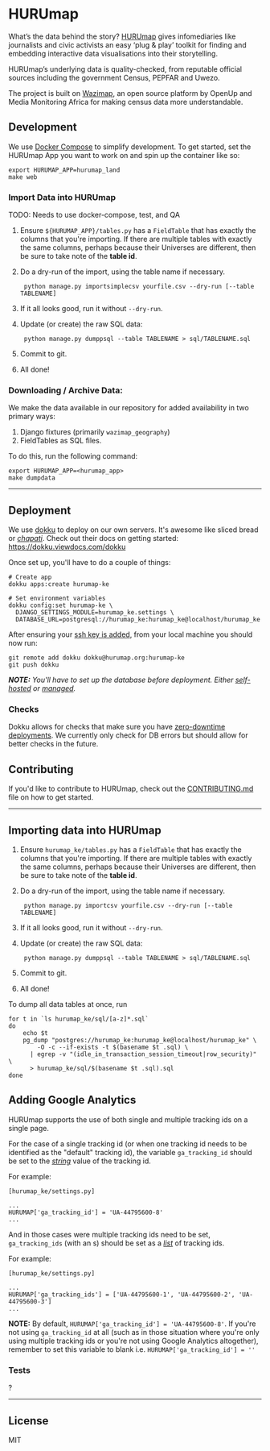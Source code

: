 HURUmap
=======

What’s the data behind the story? [HURUmap](https://hurumap.org) gives infomediaries like journalists and civic activists an easy ‘plug & play’ toolkit for finding and embedding interactive data visualisations into their storytelling.

HURUmap’s underlying data is quality-checked, from reputable official sources including the government Census, PEPFAR and Uwezo.

The project is built on [Wazimap](http://wazimap.readthedocs.org/en/latest/), an open source platform by OpenUp and Media Monitoring Africa for making census data more understandable.


## Development

We use [Docker Compose](https://docs.docker.com/compose/) to simplify development. To get started, set the HURUmap App you want to work on and spin up the container like so:

```
export HURUMAP_APP=hurumap_land
make web
```

### Import Data into HURUmap

TODO: Needs to use docker-compose, test, and QA

1. Ensure ``${HURUMAP_APP}/tables.py`` has a ``FieldTable`` that has exactly the columns that you're importing. If there are multiple tables with exactly the same columns, perhaps because their Universes are different, then be sure to take note of the **table id**.
2. Do a dry-run of the import, using the table name if necessary.

        python manage.py importsimplecsv yourfile.csv --dry-run [--table TABLENAME]

3. If it all looks good, run it without ``--dry-run``.
4. Update (or create) the raw SQL data:

        python manage.py dumppsql --table TABLENAME > sql/TABLENAME.sql

5. Commit to git.
6. All done!


### Downloading / Archive Data:

We make the data available in our repository for added availability in two primary ways:

1. Django fixtures (primarily `wazimap_geography`)
2. FieldTables as SQL files.

To do this, run the following command:
```shell
export HURUMAP_APP=<hurumap_app>
make dumpdata
```





---

## Deployment

We use [dokku](https://dokku.viewdocs.com/dokku) to deploy on our own servers. It's awesome like sliced bread or [*chapati*](https://google.com/search?q=chapati). Check out their docs on getting started: https://dokku.viewdocs.com/dokku

Once set up, you'll have to do a couple of things:
```
# Create app
dokku apps:create hurumap-ke

# Set environment variables
dokku config:set hurumap-ke \
  DJANGO_SETTINGS_MODULE=hurumap_ke.settings \
  DATABASE_URL=postgresql://hurumap_ke:hurumap_ke@localhost/hurumap_ke
```

After ensuring your [ssh key is added](https://dokku.viewdocs.com/dokku/user-management), from your local machine you should now run:
```
git remote add dokku dokku@hurumap.org:hurumap-ke
git push dokku
```

***NOTE:** You'll have to set up the database before deployment. Either [self-hosted](https://github.com/dokku/dokku-postgres-plugin) or [managed](https://aws.amazon.com/rds).*


### Checks

Dokku allows for checks that make sure you have [zero-downtime deployments](http://dokku.viewdocs.io/dokku/deployment/zero-downtime-deploys/). We currently only check for DB errors but should allow for better checks in the future.


## Contributing

If you'd like to contribute to HURUmap, check out the [CONTRIBUTING.md](CONTRIBUTING.md) file on how to get started.


---

## Importing data into HURUmap

1. Ensure ``hurumap_ke/tables.py`` has a ``FieldTable`` that has exactly the columns that you're importing. If there are multiple tables with exactly the same columns, perhaps because their Universes are different, then be sure to take note of the **table id**.
2. Do a dry-run of the import, using the table name if necessary.

        python manage.py importcsv yourfile.csv --dry-run [--table TABLENAME]

3. If it all looks good, run it without ``--dry-run``.
4. Update (or create) the raw SQL data:

        python manage.py dumppsql --table TABLENAME > sql/TABLENAME.sql

5. Commit to git.
6. All done!

To dump all data tables at once, run
```shell
for t in `ls hurumap_ke/sql/[a-z]*.sql`
do
    echo $t
    pg_dump "postgres://hurumap_ke:hurumap_ke@localhost/hurumap_ke" \
        -O -c --if-exists -t $(basename $t .sql) \
      | egrep -v "(idle_in_transaction_session_timeout|row_security)" \
      > hurumap_ke/sql/$(basename $t .sql).sql
done
```

## Adding Google Analytics

HURUmap supports the use of both single and multiple tracking ids on a single page.

For the case of a single tracking id (or when one tracking id needs to be identified as the "default" tracking id), the variable `ga_tracking_id` should be set to the [*string*](https://developers.google.com/edu/python/strings) value of the tracking id.

For example:

```
[hurumap_ke/settings.py]

...
HURUMAP['ga_tracking_id'] = 'UA-44795600-8'
...
```

And in those cases were multiple tracking ids need to be set, `ga_tracking_ids` (with an s) should be set as a [*list*](https://developers.google.com/edu/python/lists) of tracking ids.

For example:

```
[hurumap_ke/settings.py]

...
HURUMAP['ga_tracking_ids'] = ['UA-44795600-1', 'UA-44795600-2', 'UA-44795600-3']
...
```

**NOTE:** By default, `HURUMAP['ga_tracking_id'] = 'UA-44795600-8'`. If you're not using `ga_tracking_id` at all (such as in those situation where you're only using multiple tracking ids or you're not using Google Analytics altogether), remember to set this variable to blank i.e. `HURUMAP['ga_tracking_id'] = ''`

### Tests

?

---

## License

MIT
